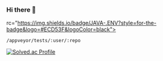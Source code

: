 ### Hi there 👋

<!--
**javayoyo/javayoyo** is a ✨ _special_ ✨ repository because its `README.md` (this file) appears on your GitHub profile.

Here are some ideas to get you started:

- 🔭 I’m currently working on ...
- 🌱 I’m currently learning ...
- 👯 I’m looking to collaborate on ...
- 🤔 I’m looking for help with ...
- 💬 Ask me about ...
- 📫 How to reach me: ...
- 😄 Pronouns: ...
- ⚡ Fun fact: ...
-->



rc="https://img.shields.io/badge/JAVA-.ENV?style=for-the-badge&logo=#ECD53F&logoColor=black">

	/appveyor/tests/:user/:repo


[![Solved.ac Profile](http://mazassumnida.wtf/api/generate_badge?boj=javayoyo)](https://solved.ac/javayoyo)<br/>

